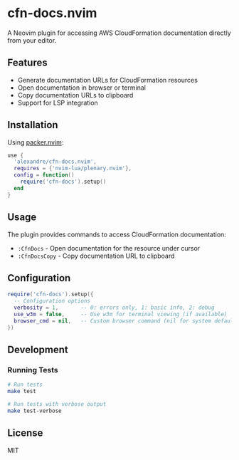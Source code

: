 # cfn-docs.nvim

A Neovim plugin for accessing AWS CloudFormation documentation directly from your editor.

## Features

- Generate documentation URLs for CloudFormation resources
- Open documentation in browser or terminal
- Copy documentation URLs to clipboard
- Support for LSP integration

## Installation

Using [packer.nvim](https://github.com/wbthomason/packer.nvim):

```lua
use {
  'alexandre/cfn-docs.nvim',
  requires = {'nvim-lua/plenary.nvim'},
  config = function()
    require('cfn-docs').setup()
  end
}
```

## Usage

The plugin provides commands to access CloudFormation documentation:

- `:CfnDocs` - Open documentation for the resource under cursor
- `:CfnDocsCopy` - Copy documentation URL to clipboard

## Configuration

```lua
require('cfn-docs').setup({
  -- Configuration options
  verbosity = 1,       -- 0: errors only, 1: basic info, 2: debug
  use_w3m = false,     -- Use w3m for terminal viewing (if available)
  browser_cmd = nil,   -- Custom browser command (nil for system default)
})
```

## Development

### Running Tests

```bash
# Run tests
make test

# Run tests with verbose output
make test-verbose
```

## License

MIT
